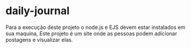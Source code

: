 # daily-journal

Para a execução deste projeto o node.js e EJS devem estar instalados em sua maquina, Este projeto é um site onde as pessoas podem adicionar postagens e visualizar elas.
